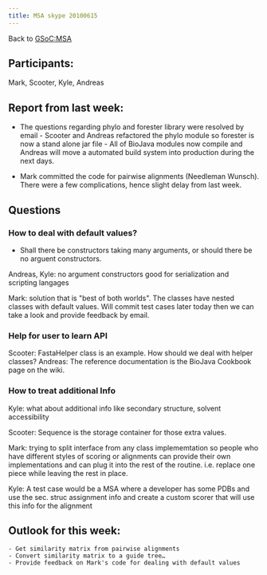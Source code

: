 ```yaml
---
title: MSA skype 20100615
---
```


Back to <GSoC:MSA>

Participants:
-------------

Mark, Scooter, Kyle, Andreas

Report from last week:
----------------------

- The questions regarding phylo and forester library were resolved by
email - Scooter and Andreas refactored the phylo module so forester is
now a stand alone jar file - All of BioJava modules now compile and
Andreas will move a automated build system into production during the
next days.

- Mark committed the code for pairwise alignments (Needleman Wunsch).
There were a few complications, hence slight delay from last week.

Questions
---------

### How to deal with default values?

- Shall there be constructors taking many arguments, or should there be
no arguent constructors.

Andreas, Kyle: no argument constructors good for serialization and
scripting langages

Mark: solution that is "best of both worlds". The classes have nested
classes with default values. Will commit test cases later today then we
can take a look and provide feedback by email.

### Help for user to learn API

Scooter: FastaHelper class is an example. How should we deal with helper
classes? Andreas: The reference documentation is the BioJava Cookbook
page on the wiki.

### How to treat additional Info

Kyle: what about additional info like secondary structure, solvent
accessibility

Scooter: Sequence is the storage container for those extra values.

Mark: trying to split interface from any class implememtation so people
who have different styles of scoring or alignments can provide their own
implementations and can plug it into the rest of the routine. i.e.
replace one piece while leaving the rest in place.

Kyle: A test case would be a MSA where a developer has some PDBs and use
the sec. struc assignment info and create a custom scorer that will use
this info for the alignment

Outlook for this week:
----------------------

`- Get similarity matrix from pairwise alignments`  
`- Convert similarity matrix to a guide tree…`  
`- Provide feedback on Mark's code for dealing with default values`
